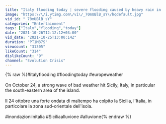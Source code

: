 ```yaml
---
title: "Italy flooding today | severe flooding caused by heavy rain in Sicily, Italy"
image: "https:\/\/i.ytimg.com\/vi\/_70mUBlB_sY\/hqdefault.jpg"
vid_id: "_70mUBlB_sY"
categories: "Entertainment"
tags: ["Italy","flooding","today"]
date: "2021-10-26T12:12:12+03:00"
vid_date: "2021-10-25T13:00:14Z"
duration: "PT1M37S"
viewcount: "31305"
likeCount: "314"
dislikeCount: "9"
channel: "Evolution Crisis"
---
```

{% raw %}#italyflooding #floodingtoday #europeweather<br /><br />On October 24, a strong wave of bad weather hit Sicily, Italy, in particular the south-eastern area of ​​the island.<br /><br />Il 24 ottobre una forte ondata di maltempo ha colpito la Sicilia, l'Italia, in particolare la zona sud-orientale dell'isola.<br /><br />#inondazioniinitalia #Siciliaalluvione #alluvione{% endraw %}

